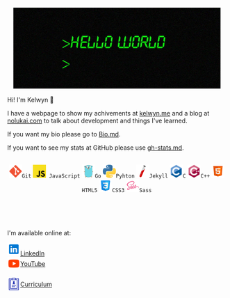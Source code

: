 <div align="center">

![](./assets/hello-world.gif)

</div>

Hi! I'm Kelwyn 👋

I have a webpage to show my achivements at [kelwyn.me](https://kelwynoliveira.github.io/Portfolio/) and a blog at [nolukai.com](https://kelwynoliveira.github.io/nolukai/) to talk about development and things I've learned.

If you want my bio please go to [Bio.md](Bio.md).

If you want to see my stats at GitHub please use [gh-stats.md](gh-stats.md).

<br/>

<div align="center">
<code><img height="30" alt="Git" src="./assets/git.svg">Git</code>
<code><img height="30" alt="JavaScript" src="./assets/javascript.svg"> JavaScript</code>
<code><img height="30" alt="Go" src="./assets/go.svg">Go</code>  
<code><img height="30" alt="Python" src="./assets/python.svg">Pyhton</code>    
<code><img height="30" alt="Jekyl" src="./assets/jekyll.svg">Jekyll</code>
<code><img height="30" alt="C" src="./assets/c.svg">C</code>
<code><img height="30" alt="Cpp" src="./assets/cpp.svg">C++</code>
<code><img height="30" alt="HTML" src="./assets/html.svg">HTML5</code>
<code><img height="30" alt="CSS" src="./assets/css.svg">CSS3</code>
<code><img height="30" alt="SASS" src="./assets/sass.svg">Sass</code>
</div>

<br/>
<br/>
<br/>
<br/>

I'm available online at:

<a href="https://www.linkedin.com/in/kelwynoliveira/">
  <img alt="Kelwyn Oliveira | LinkedIn" width="30px" src="./assets/linkedin.svg" /><span>LinkedIn</span></code>
</a>
<br/>
<a href="https://youtube.com/@nolukai" style="display:flex; align-items: center;">
  <img alt="Kelwyn Oliveira | YouTube" width="30px" src="./assets/youtube.svg" /><span>YouTube</span>
</a>
<br/>
<a href="https://kelwynoliveira.github.io/Portfolio/resume/"  style="display:flex; align-items: center;">
  <img alt="Kelwyn Oliveira | Curriculum" width="30px" src="./assets/curriculum.svg"/><span>Curriculum</span>
</a>
